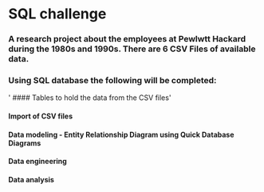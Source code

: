 # SQL challenge
### A research project about the employees at Pewlwtt Hackard during the 1980s and 1990s. There are 6 CSV Files of available data.
### Using SQL database the following will be completed:

 ' ####  Tables to hold the data from the CSV files'
  ####  Import of CSV files
  ####  Data modeling - Entity Relationship Diagram using Quick Database Diagrams
  ####  Data engineering
  ####  Data analysis
